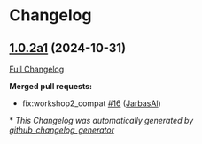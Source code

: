 # Changelog

## [1.0.2a1](https://github.com/OpenVoiceOS/ovos-common-query-pipeline-plugin/tree/1.0.2a1) (2024-10-31)

[Full Changelog](https://github.com/OpenVoiceOS/ovos-common-query-pipeline-plugin/compare/1.0.1...1.0.2a1)

**Merged pull requests:**

- fix:workshop2\_compat [\#16](https://github.com/OpenVoiceOS/ovos-common-query-pipeline-plugin/pull/16) ([JarbasAl](https://github.com/JarbasAl))



\* *This Changelog was automatically generated by [github_changelog_generator](https://github.com/github-changelog-generator/github-changelog-generator)*
